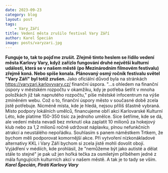 ```yaml
---
date: 2023-09-23
category: blog
layout: post
tags:
    - Vary_Září
title: Vedení města zrušilo festival Vary Září
author: Karel Špecián
image: posts/varyzari.jpg
---
```

**Funguje to, tak to pojďme zrušit. Zřejmě tímto heslem se řídilo vedení města Karlovy Vary, když zařízlo fungování druhé největší kulturní události, která se v našem městě (po Mezinárodním filmovém festivalu) zřejmě koná. Nebo spíše konala. Plánovaný osmý ročník festivalu světel "Vary Září" byl totiž zrušen.**
Jako oficiální důvod byla na stránkách https://varyzari.karlovyvary.cz/ finanční úspora. "...s ohledem na finanční úspory v městském rozpočtu v okamžiku, kdy je potřeba šetřit v mnoha položkách již tak napnutého rozpočtu," píše městské infocentrum na výše zmíněném webu.
Což o to, finanční úspory město v současné době zcela jistě potřebuje. Nicméně místa, kde je hledá, nejsou příliš šťastně vybraná. Místo podpory lokálních umělců, financujeme obří akci Karlovarské Kulturní Léto, kde platíme 150-350 tisíc za jednoho umělce. Sice šetříme, kde se dá, ale vedení města nevadí bez mrknutí oka zaplatit 10 milionů za hokejový klub nebo za 1,2 milionů ročně udržovat náplavku, plnou nefunkčních atrakcí a neustálého nepořádku.
Souhlasím s panem náměstkem Trtkem, že bychom měli podporovat komornější akce. Při vytvoření nízkonákladové alternativy KKL i Vary Září bychom si zcela jistě mohli dovolit obojí. Vyjádření v médiích, kde prohlásil, že "nemůžeme být jako autisté a dělat stále to stejné" je pak už jen hořká tečka za osmiletým příběhem jedné z mála fungujících kulturních akcí v našem městě. A tak je to tady se vším.
***Karel Špecián, Piráti Karlovy Vary***
